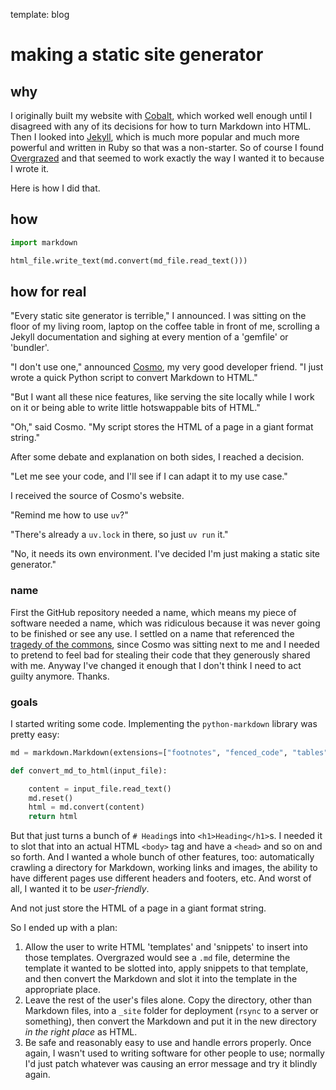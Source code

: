 template: blog

# making a static site generator

## why
I originally built my website with [Cobalt](https://cobalt-org.github.io/), which worked well enough until I disagreed with any of its decisions for how to turn Markdown into HTML. Then I looked into [Jekyll](https://jekyllrb.com/), which is much more popular and much more powerful and written in Ruby so that was a non-starter. So of course I found [Overgrazed](https://github.com/sialiaaaaa/overgrazed/) and that seemed to work exactly the way I wanted it to because I wrote it.

Here is how I did that.

## how
```python
import markdown

html_file.write_text(md.convert(md_file.read_text()))
```

## how for real
"Every static site generator is terrible," I announced. I was sitting on the floor of my living room, laptop on the coffee table in front of me, scrolling a Jekyll documentation and sighing at every mention of a 'gemfile' or 'bundler'.

"I don't use one," announced [Cosmo](https://cosmo.tardis.ac), my very good developer friend. "I just wrote a quick Python script to convert Markdown to HTML."

"But I want all these nice features, like serving the site locally while I work on it or being able to write little hotswappable bits of HTML."

"Oh," said Cosmo. "My script stores the HTML of a page in a giant format string."

After some debate and explanation on both sides, I reached a decision.

"Let me see your code, and I'll see if I can adapt it to my use case."

I received the source of Cosmo's website.

"Remind me how to use `uv`?"

"There's already a `uv.lock` in there, so just `uv run` it."

"No, it needs its own environment. I've decided I'm just making a static site generator."

### name
First the GitHub repository needed a name, which means my piece of software needed a name, which was ridiculous because it was never going to be finished or see any use. I settled on a name that referenced the [tragedy of the commons](https://en.wikipedia.org/wiki/Tragedy_of_the_commons), since Cosmo was sitting next to me and I needed to pretend to feel bad for stealing their code that they generously shared with me. Anyway I've changed it enough that I don't think I need to act guilty anymore. Thanks.

### goals
I started writing some code. Implementing the `python-markdown` library was pretty easy:

```python
md = markdown.Markdown(extensions=["footnotes", "fenced_code", "tables"])

def convert_md_to_html(input_file):

    content = input_file.read_text()
    md.reset()
    html = md.convert(content)
    return html
```

But that just turns a bunch of `# Heading`s into `<h1>Heading</h1>`s. I needed it to slot that into an actual HTML `<body>` tag and have a `<head>` and so on and so forth. And I wanted a whole bunch of other features, too: automatically crawling a directory for Markdown, working links and images, the ability to have different pages use different headers and footers, etc. And worst of all, I wanted it to be *user-friendly*.

And not just store the HTML of a page in a giant format string.

So I ended up with a plan:

1. Allow the user to write HTML 'templates' and 'snippets' to insert into those templates. Overgrazed would see a `.md` file, determine the template it wanted to be slotted into, apply snippets to that template, and then convert the Markdown and slot it into the template in the appropriate place.
2. Leave the rest of the user's files alone. Copy the directory, other than Markdown files, into a `_site` folder for deployment (`rsync` to a server or something), then convert the Markdown and put it in the new directory *in the right place* as HTML.
3. Be safe and reasonably easy to use and handle errors properly. Once again, I wasn't used to writing software for other people to use; normally I'd just patch whatever was causing an error message and try it blindly again.
